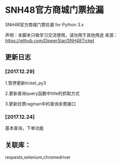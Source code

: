 # SNH48官方商城门票捡漏

SNH48官方商城门票捡漏 for Python 3.x

声明：本脚本只做学习交流使用，请勿用于其他用途
来源：https://github.com/DipperStar/SNH48Ticket

## 更新日志

### [2017.12.29]

1.暂停更新ticket_py3

2.更新查询query函数中title的抓取方式

3.更新捡票ragman中的查询余票接口

### [2017.12.24]

基本查询，下单功能

## 关联库：

requests,selenium,chromedriver
